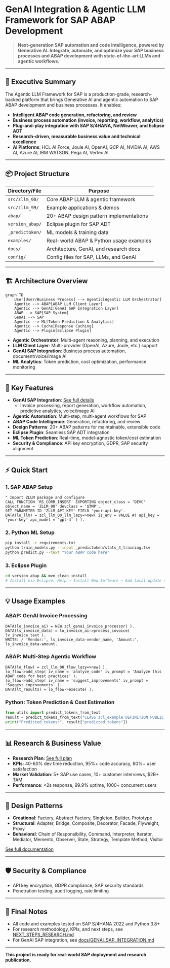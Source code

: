 # GenAI Integration & Agentic LLM Framework for SAP ABAP Development

> **Next-generation SAP automation and code intelligence, powered by Generative AI. Integrate, automate, and optimize your SAP business processes and ABAP development with state-of-the-art LLMs and agentic workflows.**

---

## 🚀 Executive Summary

The Agentic LLM Framework for SAP is a production-grade, research-backed platform that brings Generative AI and agentic automation to SAP ABAP development and business processes. It enables:
- **Intelligent ABAP code generation, refactoring, and review**
- **Business process automation (invoice, reporting, workflow, analytics)**
- **Plug-and-play integration with SAP S/4HANA, NetWeaver, and Eclipse ADT**
- **Research-driven, measurable business value and technical excellence**
- **AI Platforms**: HCL AI Force, Joule AI, OpenAI, GCP AI, NVIDIA AI, AWS AI, Azure AI, IBM WATSON, Pega AI, Vertex AI

---

## 📦 Project Structure

| Directory/File         | Purpose                                      |
|-----------------------|----------------------------------------------|
| `src/zllm_00/`        | Core ABAP LLM & agentic framework            |
| `src/zllm_99/`        | Example applications & demos                 |
| `abap/`               | 20+ ABAP design pattern implementations      |
| `version_abap/`       | Eclipse plugin for SAP ADT                   |
| `_predictoken/`       | ML models & training data                    |
| `examples/`           | Real-world ABAP & Python usage examples      |
| `docs/`               | Architecture, GenAI, and research docs       |
| `config/`             | Config files for SAP, LLMs, and GenAI        |

---

## 🏗️ Architecture Overview

```mermaid
graph TD
    User[User/Business Process] --> Agentic[Agentic LLM Orchestrator]
    Agentic --> ABAP[ABAP LLM Client Layer]
    Agentic --> GenAI[GenAI SAP Integration Layer]
    ABAP --> SAP[SAP System]
    GenAI --> SAP
    Agentic --> ML[Token Prediction & Analytics]
    Agentic --> Cache[Response Caching]
    Agentic --> Plugin[Eclipse Plugin]
```

- **Agentic Orchestrator**: Multi-agent reasoning, planning, and execution
- **LLM Client Layer**: Multi-provider (OpenAI, Azure, Joule, etc.) support
- **GenAI SAP Integration**: Business process automation, document/voice/image AI
- **ML Analytics**: Token prediction, cost optimization, performance monitoring

---

## 🌟 Key Features

- **GenAI SAP Integration**: [See full details](docs/GENAI_SAP_INTEGRATION.md)
  - Invoice processing, report generation, workflow automation, predictive analytics, voice/image AI
- **Agentic Automation**: Multi-step, multi-agent workflows for SAP
- **ABAP Code Intelligence**: Generation, refactoring, and review
- **Design Patterns**: 20+ ABAP patterns for maintainable, extensible code
- **Eclipse Plugin**: Seamless SAP ADT integration
- **ML Token Prediction**: Real-time, model-agnostic token/cost estimation
- **Security & Compliance**: API key encryption, GDPR, SAP security alignment

---

## ⚡ Quick Start

### 1. **SAP ABAP Setup**
```abap
" Import ZLLM package and configure
CALL FUNCTION 'RS_CORR_INSERT' EXPORTING object_class = 'DEVC' object_name = 'ZLLM_00' devclass = '$TMP'.
SET PARAMETER ID 'ZLLM_API_KEY' FIELD 'your-api-key'.
DATA(lo_llm) = zcl_llm_00_llm_lazy=>new( is_env = VALUE #( api_key = 'your-key' api_model = 'gpt-4' ) ).
```

### 2. **Python ML Setup**
```bash
pip install -r requirements.txt
python train_models.py --input _predictoken/stats_4_training.tsv
python predict.py --text "Your ABAP code here"
```

### 3. **Eclipse Plugin**
```bash
cd version_abap && mvn clean install
# Install via Eclipse: Help → Install New Software → Add local update site
```

---

## 💡 Usage Examples

### ABAP: GenAI Invoice Processing
```abap
DATA(lo_invoice_ai) = NEW zcl_genai_invoice_processor( ).
DATA(ls_invoice_data) = lo_invoice_ai->process_invoice( lv_invoice_text ).
WRITE: / 'Vendor:', ls_invoice_data-vendor_name, 'Amount:', ls_invoice_data-amount.
```

### ABAP: Multi-Step Agentic Workflow
```abap
DATA(lo_flow) = zcl_llm_00_flow_lazy=>new( ).
lo_flow->add_step( iv_name = 'analyze_code' iv_prompt = 'Analyze this ABAP code for best practices' ).
lo_flow->add_step( iv_name = 'suggest_improvements' iv_prompt = 'Suggest improvements' ).
DATA(lt_results) = lo_flow->execute( ).
```

### Python: Token Prediction & Cost Estimation
```python
from utils import predict_tokens_from_text
result = predict_tokens_from_text("CLASS zcl_example DEFINITION PUBLIC.", model="gpt4")
print("Predicted tokens:", result["predicted_tokens"])
```

---

## 📊 Research & Business Value

- **Research Plan**: [See full plan](NEXT_STEPS_RESEARCH.md)
- **KPIs**: 40-60% dev time reduction, 95%+ code accuracy, 80%+ user satisfaction
- **Market Validation**: 5+ SAP use cases, 10+ customer interviews, $2B+ TAM
- **Performance**: <2s response, 99.9% uptime, 1000+ concurrent users

---

## 🧩 Design Patterns

- **Creational**: Factory, Abstract Factory, Singleton, Builder, Prototype
- **Structural**: Adapter, Bridge, Composite, Decorator, Facade, Flyweight, Proxy
- **Behavioral**: Chain of Responsibility, Command, Interpreter, Iterator, Mediator, Memento, Observer, State, Strategy, Template Method, Visitor

[See full documentation](docs/DESIGN_PATTERNS.md)

---

## 🛡️ Security & Compliance

- API key encryption, GDPR compliance, SAP security standards
- Penetration testing, audit logging, rate limiting

---


## 🏁 Final Notes

- All code and examples tested on SAP S/4HANA 2022 and Python 3.8+
- For research methodology, KPIs, and next steps, see [NEXT_STEPS_RESEARCH.md](NEXT_STEPS_RESEARCH.md)
- For GenAI SAP integration, see [docs/GENAI_SAP_INTEGRATION.md](docs/GENAI_SAP_INTEGRATION.md)

---

**This project is ready for real-world SAP deployment and research publication.** 